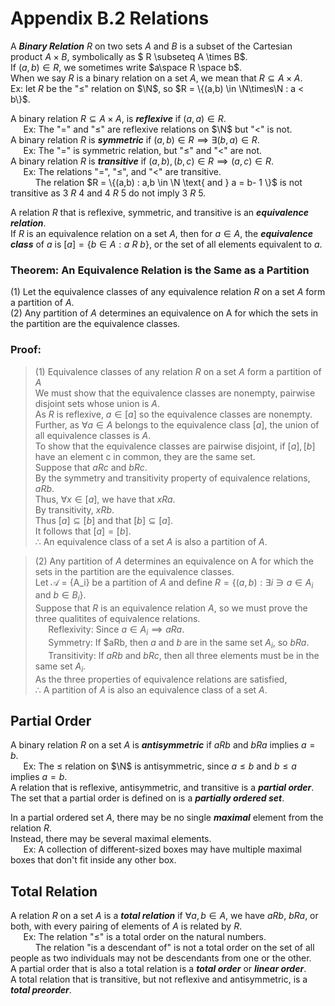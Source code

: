 # Appendix B.2 Relations
A ___Binary Relation___ $R$ on two sets $A$ and $B$ is a subset of the Cartesian product $A \times B$, symbolically as $ R \subseteq A \times B$.  
If $(a,b) \in R$, we sometimes write $a\space R \space b$.  
When we say $R$ is a binary relation on a set $A$, we mean that $R \subseteq A \times A$.  
Ex: let $R$ be the "$\le$" relation on $\N$, so $R = \{(a,b) \in \N\times\N : a < b\}$.  

A binary relation $R \subseteq A \times A$, is ___reflexive___ if $(a,a) \in R$.  
    $\quad$ Ex: The "$=$" and "$\le$" are reflexive relations on $\N$ but "$<$" is not.  
A binary relation $R$ is ___symmetric___ if $(a, b) \in R \implies \exists(b,a) \in R$.  
    $\quad$ Ex: The "$=$" is symmetric relation, but "$\le$" and "$<$" are not.  
A binary relation $R$ is ___transitive___ if $(a,b), (b,c) \in R \implies (a,c) \in R$.  
    $\quad$ Ex: The relations "$=$", "$\le$", and "$<$" are transitive.  
    $\qquad\:$ The relation $R = \{(a,b) : a,b \in \N \text{ and } a = b- 1 \}$ is not transitive as $3\:R\:4$ and $4\:R\:5$ do not imply $3\:R\:5$.

A relation $R$ that is reflexive, symmetric, and transitive is an ___equivalence relation___.  
If $R$ is an equivalence relation on a set $A$, then for $a \in A$, the ___equivalence class___ of $a$ is $[a] = \{b \in A: a\:R\:b\}$, or the set of all elements equivalent to $a$.

### Theorem: An Equivalence Relation is the Same as a Partition
$(1)$ Let the equivalence classes of any equivalence relation $R$ on a set $A$ form a partition of $A$.  
$(2)$ Any partition of $A$ determines an equivalence on A for which the sets in the partition are the equivalence classes.  

### Proof:
> $(1)$ Equivalence classes of any relation $R$ on a set $A$ form a partition of $A$  
We must show that the equivalence classes are nonempty, pairwise disjoint sets whose union is $A$.  
As $R$ is reflexive, $a\in [a]$ so the equivalence classes are nonempty.  
Further, as $\forall a \in A$ belongs to the equivalence class $[a]$, the union of all equivalence classes is $A$.  
To show that the equivalence classes are pairwise disjoint, if $[a],[b]$ have an element c in common, they are the same set.  
Suppose that $aRc$ and $bRc$.  
By the symmetry and transitivity property of equivalence relations, $aRb$.  
Thus, $\forall x \in [a]$, we have that $xRa$.  
By transitivity, $xRb$.  
Thus $[a] \subseteq [b]$ and that $[b] \subseteq[a]$.  
It follows that $[a] = [b]$.  
$\therefore$ An equivalence class of a set $A$ is also a partition of $A$. 

> $(2)$ Any partition of $A$ determines an equivalence on A for which the sets in the partition are the equivalence classes.  
Let $\mathcal{A}$ = \{A_i\} be a partition of $A$ and define $R = \{(a,b) : \exists i \ni a \in A_i \text{ and } b\in B_i \}$.  
Suppose that $R$ is an equivalence relation $A$, so we must prove the three qualitites of equivalence relations.  
$\quad$ Reflexivity: Since $a\in A_i \implies aRa$.  
$\quad$ Symmetry: If $aRb, then $a$ and $b$ are in the same set $A_i$, so $bRa$.  
$\quad$ Transitivity: If $aRb$ and $bRc$, then all three elements must be in the same set $A_i$.  
As the three properties of equivalence relations are satisfied,  
$\therefore$ A partition of $A$ is also an equivalence class of a set $A$.

## Partial Order
A binary relation $R$ on a set $A$ is ___antisymmetric___ if $aRb$ and $bRa$ implies $a=b$.  
$\quad$ Ex: The $\le$ relation on $\N$ is antisymmetric, since $a \le b$ and $b \le a$ implies $a=b$.  
A relation that is reflexive, antisymmetric, and transitive is a ___partial order___.  
The set that a partial order is defined on is a ___partially ordered set___.

In a partial ordered set $A$, there may be no single ___maximal___ element from the relation $R$.  
Instead, there may be several maximal elements.  
$\quad$ Ex: A collection of different-sized boxes may have multiple maximal boxes that don't fit inside any other box.

## Total Relation
A relation $R$ on a set $A$ is a ___total relation___ if $\forall a,b \in A$, we have $aRb$, $bRa$, or both, with every pairing of elements of $A$ is related by $R$.  
$\quad$ Ex: The relation "$\le$" is a total order on the natural numbers.  
$\qquad\:$ The relation "is a descendant of"  is not a total order on the set of all people as two individuals may not be descendants from one or the other.  
A partial order that is also a total relation is a ___total order___ or ___linear order___.  
A total relation that is transitive, but not reflexive and antisymmetric, is a ___total preorder___.